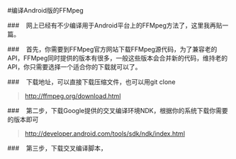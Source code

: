 #编译Android版的FFMpeg

###&nbsp;&nbsp;&nbsp;&nbsp;网上已经有不少编译用于Android平台上的FFMpeg方法了，这里我再贴一篇。

###&nbsp;&nbsp;&nbsp;&nbsp;首先，你需要到FFMpeg官方网站下载FFMpeg源代码，为了兼容老的API，FFMpeg同时提供的版本有很多，一般这些版本会合并新的代码，维持老的API，你只需要选择一个适合你的下载就可以了。

###&nbsp;&nbsp;&nbsp;&nbsp;下载地址，可以直接下载压缩文件，也可以用git clone
>http://ffmpeg.org/download.html

###&nbsp;&nbsp;&nbsp;&nbsp;第二步，下载Google提供的交叉编译环境NDK，根据你的系统下载你需要的版本即可

>http://developer.android.com/tools/sdk/ndk/index.html

###&nbsp;&nbsp;&nbsp;&nbsp;第三步，下载交叉编译脚本，


